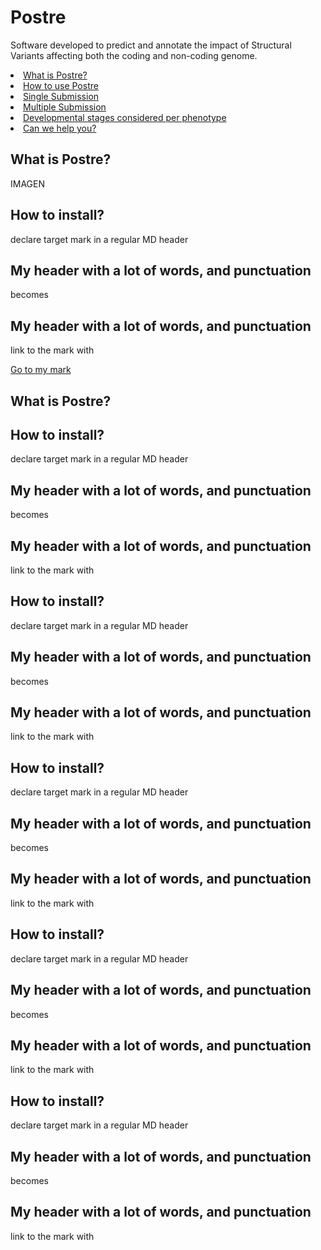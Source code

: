 # Postre
Software developed to predict and annotate the impact of Structural Variants affecting both the coding and non-coding genome.
      <li><a href="#ExplanationPostre">What is Postre?</a></li>
      <li><a href="#SoftUsage">How to use Postre</a></li>
      <li><a href="#SingleSubm">Single Submission</a></li>
      <li><a href="#MultipleSubm">Multiple Submission</a></li>
      <li><a href="#DevStages">Developmental stages considered per phenotype</a></li>
      <li><a href="#HelpSection">Can we help you?</a></li>

<h2 id>What is Postre?</h2>

IMAGEN

<h2>How to install?</h2>



declare target mark in a regular MD header
## My header with a lot of words, and punctuation
becomes

## <a name="some-text">My header with a lot of words, and punctuation</a>

link to the mark with




[Go to my mark](#some-text)

<h2 id="ExplanationPostre"> <b>What is Postre?</b> </h2>



<h2>How to install?</h2>



declare target mark in a regular MD header
## My header with a lot of words, and punctuation
becomes

## <a name="some-text">My header with a lot of words, and punctuation</a>

link to the mark with

<h2>How to install?</h2>



declare target mark in a regular MD header
## My header with a lot of words, and punctuation
becomes

## <a name="some-text">My header with a lot of words, and punctuation</a>

link to the mark with

<h2>How to install?</h2>



declare target mark in a regular MD header
## My header with a lot of words, and punctuation
becomes

## <a name="some-text">My header with a lot of words, and punctuation</a>

link to the mark with

<h2>How to install?</h2>



declare target mark in a regular MD header
## My header with a lot of words, and punctuation
becomes

## <a name="some-text">My header with a lot of words, and punctuation</a>

link to the mark with

<h2>How to install?</h2>



declare target mark in a regular MD header
## My header with a lot of words, and punctuation
becomes

## <a name="some-text">My header with a lot of words, and punctuation</a>

link to the mark with
